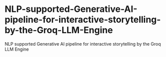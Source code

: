 # NLP-supported-Generative-AI-pipeline-for-interactive-storytelling-by-the-Groq-LLM-Engine
NLP supported Generative AI pipeline for interactive storytelling by the Groq LLM  Engine

